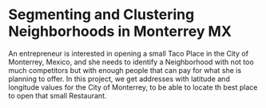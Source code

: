 # Segmenting and Clustering Neighborhoods in Monterrey MX
An entrepreneur is interested in opening a small Taco Place in the City of Monterrey, Mexico, and she needs to identify a Neighborhood with not too much competitors but with enough people that can pay for what she is planning to offer. In this project, we get addresses with latitude and longitude values for the City of Monterrey, to be able to locate th best place to open that small Restaurant.
